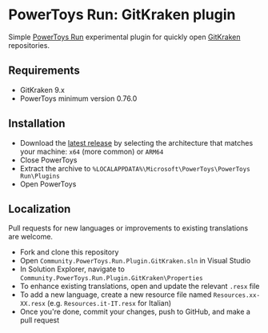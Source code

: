 # PowerToys Run: GitKraken plugin

Simple [PowerToys Run](https://learn.microsoft.com/windows/powertoys/run) experimental plugin for quickly open [GitKraken](https://www.gitkraken.com/) repositories.

## Requirements

- GitKraken 9.x
- PowerToys minimum version 0.76.0

## Installation

- Download the [latest release](https://github.com/davidegiacometti/PowerToys-Run-GitKraken/releases/) by selecting the architecture that matches your machine: `x64` (more common) or `ARM64`
- Close PowerToys
- Extract the archive to `%LOCALAPPDATA%\Microsoft\PowerToys\PowerToys Run\Plugins`
- Open PowerToys

## Localization

Pull requests for new languages or improvements to existing translations are welcome.
- Fork and clone this repository
- Open `Community.PowerToys.Run.Plugin.GitKraken.sln` in Visual Studio
- In Solution Explorer, navigate to `Community.PowerToys.Run.Plugin.GitKraken\Properties`
- To enhance existing translations, open and update the relevant `.resx` file
- To add a new language, create a new resource file named `Resources.xx-XX.resx` (e.g. `Resources.it-IT.resx` for Italian)
- Once you're done, commit your changes, push to GitHub, and make a pull request
